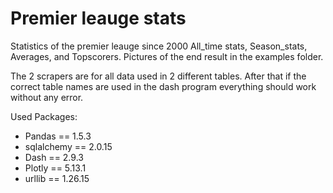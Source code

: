 # Premier leauge stats
Statistics of the premier leauge since 2000
All_time stats, Season_stats, Averages, and Topscorers.
Pictures of the end result in the examples folder.

The 2 scrapers are for all data used in 2 different tables.
After that if the correct table names are used in the dash program everything should work without any error.



Used Packages:
- Pandas == 1.5.3
- sqlalchemy == 2.0.15
- Dash == 2.9.3
- Plotly == 5.13.1
- urllib == 1.26.15
